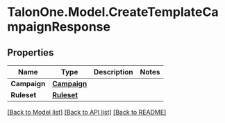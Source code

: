 # TalonOne.Model.CreateTemplateCampaignResponse
## Properties

Name | Type | Description | Notes
------------ | ------------- | ------------- | -------------
**Campaign** | [**Campaign**](Campaign.md) |  | 
**Ruleset** | [**Ruleset**](Ruleset.md) |  | 

[[Back to Model list]](../README.md#documentation-for-models) [[Back to API list]](../README.md#documentation-for-api-endpoints) [[Back to README]](../README.md)

